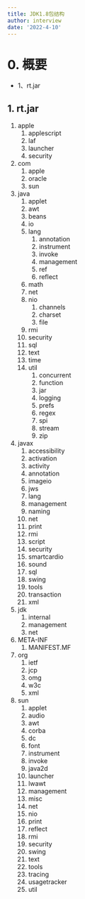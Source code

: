 ```yaml
---
title: JDK1.8包结构
author: interview
date: '2022-4-10'
---
```




# 0. 概要
- 1、rt.jar

## 1. rt.jar
1. apple
    1. applescript
    2. laf
    3. launcher
    4. security
2. com
    1. apple
    2. oracle
    3. sun
3. java
    1. applet
    2. awt
    3. beans
    4. io
    5. lang
        1. annotation
        2. instrument
        3. invoke
        4. management
        5. ref
        6. reflect
    6. math
    7. net
    8. nio
        1. channels
        2. charset
        3. file
    9. rmi
    10. security
    11. sql
    12. text
    13. time
    14. util
        1. concurrent
        2. function
        3. jar
        4. logging
        5. prefs
        6. regex
        7. spi
        8. stream
        9. zip
4. javax
    1. accessibility
    2. activation
    3. activity
    4. annotation
    5. imageio
    6. jws
    7. lang
    8. management
    9. naming
    10. net
    11. print
    12. rmi
    13. script
    14. security
    15. smartcardio
    16. sound
    17. sql
    18. swing
    19. tools
    20. transaction
    21. xml
5. jdk
    1. internal
    2. management
    3. net
6. META-INF
    1. MANIFEST.MF
7. org
    1. ietf
    2. jcp
    3. omg
    4. w3c
    5. xml
8. sun
    1. applet
    2. audio
    3. awt
    4. corba
    5. dc
    6. font
    7. instrument
    8. invoke
    9. java2d
    10. launcher
    11. lwawt
    12. management
    13. misc
    14. net
    15. nio
    16. print
    17. reflect
    18. rmi
    19. security
    20. swing
    21. text
    22. tools
    23. tracing
    24. usagetracker
    25. util
